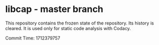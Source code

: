 # libcap - master branch

This repository contains the frozen state of the repository.
Its history is cleared. It is used only for static code
analysis with Codacy.

Commit Time: 1712379757